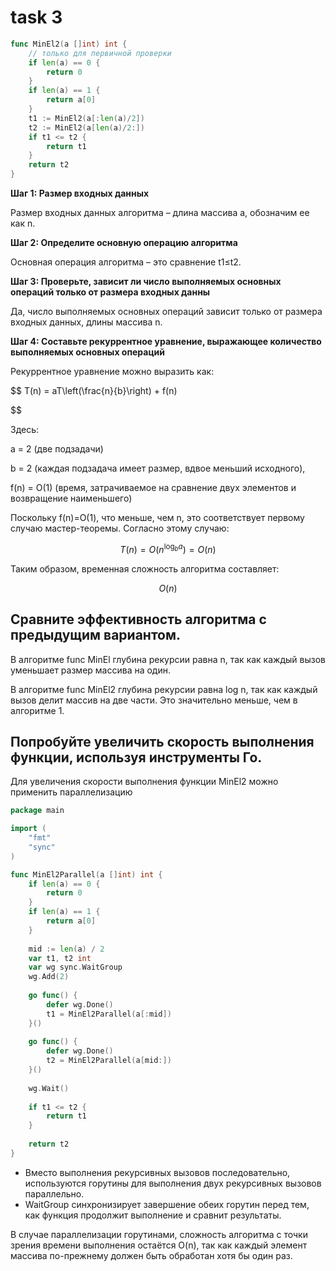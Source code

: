 # task 3

```go
func MinEl2(a []int) int {
	// только для первичной проверки
	if len(a) == 0 {
		return 0
	}
	if len(a) == 1 {
		return a[0]
	}
	t1 := MinEl2(a[:len(a)/2])
	t2 := MinEl2(a[len(a)/2:])
	if t1 <= t2 {
		return t1
	}
	return t2
}
```

**Шаг 1: Размер входных данных**

Размер входных данных алгоритма – длина массива a, обозначим ее как n.

**Шаг 2: Определите основную операцию алгоритма**

Основная операция алгоритма – это сравнение t1≤t2.

**Шаг 3: Проверьте, зависит ли число выполняемых основных операций только от размера входных данны**

Да, число выполняемых основных операций зависит только от размера входных данных, длины массива n.

**Шаг 4: Составьте рекуррентное уравнение, выражающее количество выполняемых основных операций**

Рекуррентное уравнение можно выразить как:

$$
T(n) = aT\left(\frac{n}{b}\right) + f(n)

$$

Здесь:

a = 2 (две подзадачи)

b = 2 (каждая подзадача имеет размер, вдвое меньший исходного),

f(n) = O(1) (время, затрачиваемое на сравнение двух элементов и возвращение наименьшего)

Поскольку  f(n)=O(1), что меньше, чем n, это соответствует первому случаю мастер-теоремы. Согласно этому случаю:

$$
T(n) = O\left(n^{\log_b a}\right) = O(n) 
$$

Таким образом, временная сложность алгоритма составляет:

$$
O(n) 
$$

## Сравните эффективность алгоритма с предыдущим вариантом.

В алгоритме func MinEl глубина рекурсии равна n, так как каждый вызов уменьшает размер массива на один.

В алгоритме func MinEl2 глубина рекурсии равна log n, так как каждый вызов делит массив на две части. Это значительно меньше, чем в алгоритме 1.

## Попробуйте увеличить скорость выполнения функции, используя инструменты Го.

Для увеличения скорости выполнения функции MinEl2 можно применить параллелизацию

```go
package main

import (
	"fmt"
	"sync"
)

func MinEl2Parallel(a []int) int {
    if len(a) == 0 {
        return 0
    }
    if len(a) == 1 {
        return a[0]
    }
    
    mid := len(a) / 2
    var t1, t2 int
    var wg sync.WaitGroup
    wg.Add(2)
    
    go func() {
        defer wg.Done()
        t1 = MinEl2Parallel(a[:mid])
    }()
    
    go func() {
        defer wg.Done()
        t2 = MinEl2Parallel(a[mid:])
    }()
    
    wg.Wait()
    
    if t1 <= t2 {
        return t1
    }
    
    return t2
}
```

- Вместо выполнения рекурсивных вызовов последовательно, используются горутины для выполнения двух рекурсивных вызовов параллельно.
- WaitGroup синхронизирует завершение обеих горутин перед тем, как функция продолжит выполнение и сравнит результаты.

В случае параллелизации горутинами, сложность алгоритма с точки зрения времени выполнения остаётся O(n), так как каждый элемент массива по-прежнему должен быть обработан хотя бы один раз.
